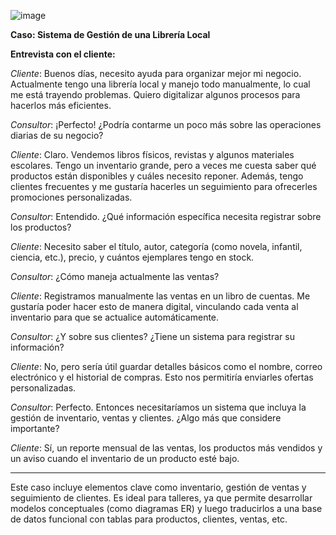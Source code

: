 
![image](https://github.com/user-attachments/assets/fce64c81-dba9-433c-909a-7610e0c2cc16)

**Caso: Sistema de Gestión de una Librería Local**

**Entrevista con el cliente:**

*Cliente*: Buenos días, necesito ayuda para organizar mejor mi negocio. Actualmente tengo una librería local y manejo todo manualmente, lo cual me está trayendo problemas. Quiero digitalizar algunos procesos para hacerlos más eficientes.

*Consultor*: ¡Perfecto! ¿Podría contarme un poco más sobre las operaciones diarias de su negocio?

*Cliente*: Claro. Vendemos libros físicos, revistas y algunos materiales escolares. Tengo un inventario grande, pero a veces me cuesta saber qué productos están disponibles y cuáles necesito reponer. Además, tengo clientes frecuentes y me gustaría hacerles un seguimiento para ofrecerles promociones personalizadas.

*Consultor*: Entendido. ¿Qué información específica necesita registrar sobre los productos?

*Cliente*: Necesito saber el título, autor, categoría (como novela, infantil, ciencia, etc.), precio, y cuántos ejemplares tengo en stock.

*Consultor*: ¿Cómo maneja actualmente las ventas?

*Cliente*: Registramos manualmente las ventas en un libro de cuentas. Me gustaría poder hacer esto de manera digital, vinculando cada venta al inventario para que se actualice automáticamente.

*Consultor*: ¿Y sobre sus clientes? ¿Tiene un sistema para registrar su información?

*Cliente*: No, pero sería útil guardar detalles básicos como el nombre, correo electrónico y el historial de compras. Esto nos permitiría enviarles ofertas personalizadas.

*Consultor*: Perfecto. Entonces necesitaríamos un sistema que incluya la gestión de inventario, ventas y clientes. ¿Algo más que considere importante?

*Cliente*: Sí, un reporte mensual de las ventas, los productos más vendidos y un aviso cuando el inventario de un producto esté bajo.

---

Este caso incluye elementos clave como inventario, gestión de ventas y seguimiento de clientes. Es ideal para talleres, ya que permite desarrollar modelos conceptuales (como diagramas ER) y luego traducirlos a una base de datos funcional con tablas para productos, clientes, ventas, etc. 

